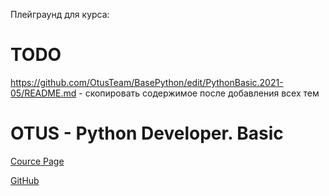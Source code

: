 Плейграунд для курса:

# TODO
https://github.com/OtusTeam/BasePython/edit/PythonBasic.2021-05/README.md - скопировать содержимое после добавления всех тем
# OTUS - Python Developer. Basic

[Cource Page](https://otus.ru/lessons/python-basic/?int_source=courses_catalog&int_term=programming)

[GitHub](https://github.com/OtusTeam/BasePython/tree/master)
